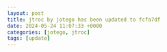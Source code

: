 ```yaml
---
layout: post
title: jtroc by jotego has been updated to fcfa7df
date: 2024-05-24 11:07:33 +0000
categories: [jotego, jtroc]
tags: [update]
---
```


